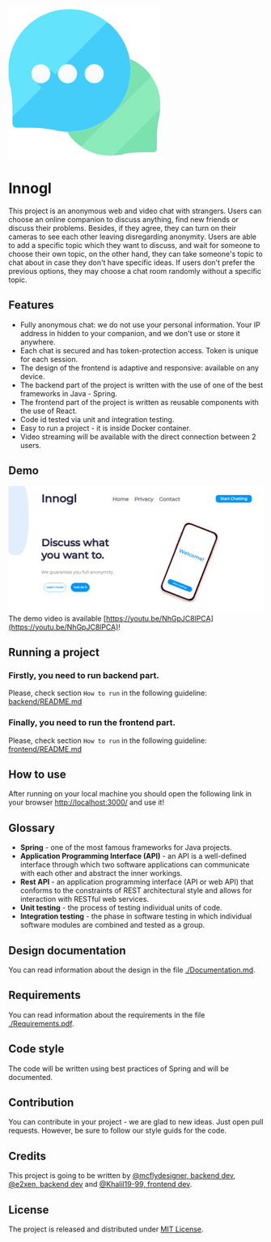 ![Innogl Logo](./logo.svg)
# Innogl
This project is an anonymous web and video chat with strangers. Users can choose an online companion to discuss anything, find new friends or discuss their problems. Besides, if they agree, they can turn on their cameras to see each other leaving disregarding anonymity. Users are able to add a specific topic which they want to discuss, and wait for someone to choose their own topic, on the other hand, they can take someone's topic to chat about in case they don't have specific ideas. If users don't prefer the previous options, they may choose a chat room randomly without a specific topic.

## Features
* Fully anonymous chat: we do not use your personal information. Your IP address in hidden to your
  companion, and we don't use or store it anywhere.
* Each chat is secured and has token-protection access. Token is unique for each session.
* The design of the frontend is adaptive and responsive: available on any device.
* The backend part of the project is written with the use of one of the best frameworks in Java - Spring.
* The frontend part of the project is written as reusable components with the use of React.
* Code id tested via unit and integration testing.
* Easy to run a project - it is inside Docker container.
* Video streaming will be available with the direct connection between 2 users.

## Demo
![Demo Image](./demo.png)
The demo video is available [https://youtu.be/NhGpJC8lPCA](https://youtu.be/NhGpJC8lPCA)!

## Running a project
### Firstly, you need to run backend part.
Please, check section `How to run` in the following guideline: [backend/README.md](backend/README.md)
### Finally, you need to run the frontend part.
Please, check section `How to run` in the following guideline: [frontend/README.md](frontend/README.md)

## How to use
After running on your local machine you should open the following link in your browser [http://localhost:3000/](http://localhost:8080/) and use it!

## Glossary
- **Spring** - one of the most famous frameworks for Java projects.
- **Application Programming Interface (API)** - an API is a well-defined interface through which two software applications can communicate with each other and abstract the inner workings.
- **Rest API** - an application programming interface (API or web API) that conforms to the constraints of REST architectural style and allows for interaction with RESTful web services.
- **Unit testing** - the process of testing individual units of code.
- **Integration testing** - the phase in software testing in which individual software modules are combined and tested as a group.

## Design documentation
You can read information about the design in the file [./Documentation.md](./Documentation.md).

## Requirements
You can read information about the requirements in the file [./Requirements.pdf](./Requirements.pdf).

## Code style
The code will be written using best practices of Spring and will be documented.

## Contribution
You can contribute in your project - we are glad to new ideas. Just open pull requests. However, be sure to follow our style guids for the code.

## Credits
This project is going to be written by [@mcflydesigner, backend dev](https://github.com/mcflydesigner), [@e2xen, backend dev](https://github.com/e2xen) and [@Khalil19-99, frontend dev](https://github.com/Khalil19-99).

## License
The project is released and distributed under [MIT License](https://en.wikipedia.org/wiki/MIT_License).

